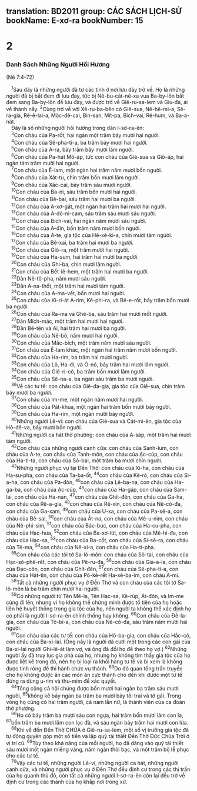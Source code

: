 translation: BD2011
group: CÁC SÁCH LỊCH-SỬ
bookName: E-xơ-ra 
bookNumber: 15
-------

<div class="title"><h1>2</h1><h3>Danh Sách Những Người Hồi Hương</h3><p>(Nê 7:4-72)</p></div>
<span class="verse exo_2_1"> <sup>1</sup>Sau đây là những người đã từ các tỉnh ở nơi lưu đày trở về. Họ là những người đã bị bắt đem đi lưu đày, tức bị Nê-bu-cát-nê-xa vua Ba-by-lôn bắt đem sang Ba-by-lôn để lưu đày, và được trở về Giê-ru-sa-lem và Giu-đa, ai về thành nấy. </span>
<span class="verse exo_2_2"><sup>2</sup>Cùng trở về với Xê-ru-ba-bên có Giê-sua, Nê-hê-mi-a, Sê-ra-gia, Rê-ê-lai-a, Mộc-đê-cai, Bin-san, Mít-pa, Bích-vai, Rê-hum, và Ba-a-nát.<br/> Ðây là số những người hồi hương trong dân I-sơ-ra-ên:<br/></span>
<span class="verse exo_2_3"> <sup>3</sup>Con cháu của Pa-rốt, hai ngàn một trăm bảy mươi hai người.<br/></span>
<span class="verse exo_2_4"> <sup>4</sup>Con cháu của Sê-pha-ti-a, ba trăm bảy mươi hai người.<br/></span>
<span class="verse exo_2_5"> <sup>5</sup>Con cháu của A-ra, bảy trăm bảy mươi lăm người. <br/></span>
<span class="verse exo_2_6"> <sup>6</sup>Con cháu của Pa-hát Mô-áp, tức con cháu của Giê-sua và Giô-áp, hai ngàn tám trăm mười hai người. <br/></span>
<span class="verse exo_2_7"> <sup>7</sup>Con cháu của Ê-lam, một ngàn hai trăm năm mươi bốn người.<br/></span>
<span class="verse exo_2_8"> <sup>8</sup>Con cháu của Xát-tu, chín trăm bốn mươi lăm người. <br/></span>
<span class="verse exo_2_9"> <sup>9</sup>Con cháu của Xác-cai, bảy trăm sáu mươi người.<br/></span>
<span class="verse exo_2_10"> <sup>10</sup>Con cháu của Ba-ni, sáu trăm bốn mươi hai người.<br/></span>
<span class="verse exo_2_11"> <sup>11</sup>Con cháu của Bê-bai, sáu trăm hai mươi ba người. <br/></span>
<span class="verse exo_2_12"> <sup>12</sup>Con cháu của A-xơ-gát, một ngàn hai trăm hai mươi hai người. <br/></span>
<span class="verse exo_2_13"> <sup>13</sup>Con cháu của A-đô-ni-cam, sáu trăm sáu mươi sáu người. <br/></span>
<span class="verse exo_2_14"> <sup>14</sup>Con cháu của Bích-vai, hai ngàn năm mươi sáu người. <br/></span>
<span class="verse exo_2_15"> <sup>15</sup>Con cháu của A-đin, bốn trăm năm mươi bốn người. <br/></span>
<span class="verse exo_2_16"> <sup>16</sup>Con cháu của A-te, gia tộc của Hê-xê-ki-a, chín mươi tám người.<br/></span>
<span class="verse exo_2_17"> <sup>17</sup>Con cháu của Bê-xai, ba trăm hai mươi ba người. <br/></span>
<span class="verse exo_2_18"> <sup>18</sup>Con cháu của Giô-ra, một trăm mười hai người.<br/></span>
<span class="verse exo_2_19"> <sup>19</sup>Con cháu của Ha-sum, hai trăm hai mươi ba người.<br/></span>
<span class="verse exo_2_20"> <sup>20</sup>Con cháu của Ghi-ba, chín mươi lăm người.<br/></span>
<span class="verse exo_2_21"> <sup>21</sup>Con cháu của Bết-lê-hem, một trăm hai mươi ba người.<br/></span>
<span class="verse exo_2_22"> <sup>22</sup>Dân Nê-tô-pha, năm mươi sáu người.<br/></span>
<span class="verse exo_2_23"> <sup>23</sup>Dân A-na-thốt, một trăm hai mươi tám người.<br/></span>
<span class="verse exo_2_24"> <sup>24</sup>Con cháu của A-ma-vết, bốn mươi hai người.<br/></span>
<span class="verse exo_2_25"> <sup>25</sup>Con cháu của Ki-ri-át A-rim, Kê-phi-ra, và Bê-e-rốt, bảy trăm bốn mươi ba người.<br/></span>
<span class="verse exo_2_26"> <sup>26</sup>Con cháu của Ra-ma và Ghê-ba, sáu trăm hai mươi mốt người.<br/></span>
<span class="verse exo_2_27"> <sup>27</sup>Dân Mích-mác, một trăm hai mươi hai người.<br/></span>
<span class="verse exo_2_28"> <sup>28</sup>Dân Bê-tên và Ai, hai trăm hai mươi ba người. <br/></span>
<span class="verse exo_2_29"> <sup>29</sup>Con cháu của Nê-bô, năm mươi hai người.<br/></span>
<span class="verse exo_2_30"> <sup>30</sup>Con cháu của Mắc-bích, một trăm năm mươi sáu người.<br/></span>
<span class="verse exo_2_31"> <sup>31</sup>Con cháu của Ê-lam khác, một ngàn hai trăm năm mươi bốn người.<br/></span>
<span class="verse exo_2_32"> <sup>32</sup>Con cháu của Ha-rim, ba trăm hai mươi người.<br/></span>
<span class="verse exo_2_33"> <sup>33</sup>Con cháu của Lô, Ha-đi, và Ô-nô, bảy trăm hai mươi lăm người. <br/></span>
<span class="verse exo_2_34"> <sup>34</sup>Con cháu của Giê-ri-cô, ba trăm bốn mươi lăm người.<br/></span>
<span class="verse exo_2_35"> <sup>35</sup>Con cháu của Sê-na-a, ba ngàn sáu trăm ba mươi người. <br/></span>
<span class="verse exo_2_36"> <sup>36</sup>Về các tư tế: con cháu của Giê-đa-gia, gia tộc của Giê-sua, chín trăm bảy mươi ba người.<br/></span>
<span class="verse exo_2_37"> <sup>37</sup>Con cháu của Im-me, một ngàn năm mươi hai người.<br/></span>
<span class="verse exo_2_38"> <sup>38</sup>Con cháu của Pát-khua, một ngàn hai trăm bốn mươi bảy người.<br/></span>
<span class="verse exo_2_39"> <sup>39</sup>Con cháu của Ha-rim, một ngàn mười bảy người.<br/></span>
<span class="verse exo_2_40"> <sup>40</sup>Những người Lê-vi: con cháu của Giê-sua và Cát-mi-ên, gia tộc của Hô-đê-va, bảy mươi bốn người.<br/></span>
<span class="verse exo_2_41"> <sup>41</sup>Những người ca hát thờ phượng: con cháu của A-sáp, một trăm hai mươi tám người. <br/></span>
<span class="verse exo_2_42"> <sup>42</sup>Con cháu của những người canh cửa: con cháu của Sanh-lum, con cháu của A-te, con cháu của Tanh-môn, con cháu của Ạc-cúp, con cháu của Ha-ti-ta, con cháu của Sô-bai, một trăm ba mươi chín người. <br/></span>
<span class="verse exo_2_43"> <sup>43</sup>Những người phục vụ tại Ðền Thờ: con cháu của Xi-ha, con cháu của Ha-su-pha, con cháu của Ta-ba-ốt, </span>
<span class="verse exo_2_44"><sup>44</sup>con cháu của Kê-rô, con cháu của Si-a-ha, con cháu của Pa-đôn, </span>
<span class="verse exo_2_45"><sup>45</sup>con cháu của Lê-ba-na, con cháu của Ha-ga-ba, con cháu của Ạc-cúp, </span>
<span class="verse exo_2_46"><sup>46</sup>con cháu của Ha-gáp, con cháu của Sam-lai, con cháu của Ha-nan, </span>
<span class="verse exo_2_47"><sup>47</sup>con cháu của Ghít-đên, con cháu của Ga-ha, con cháu của Rê-a-gia, </span>
<span class="verse exo_2_48"><sup>48</sup>con cháu của Rê-xin, con cháu của Nê-cô-đa, con cháu của Ga-xam, </span>
<span class="verse exo_2_49"><sup>49</sup>con cháu của U-xa, con cháu của Pa-sê-a, con cháu của Bê-sai, </span>
<span class="verse exo_2_50"><sup>50</sup>con cháu của Át-na, con cháu của Mê-u-nim, con cháu của Nê-phi-sim, </span>
<span class="verse exo_2_51"><sup>51</sup>con cháu của Bác-búc, con cháu của Ha-cu-pha, con cháu của Hạc-hưa, </span>
<span class="verse exo_2_52"><sup>52</sup>con cháu của Ba-xơ-lút, con cháu của Mê-hi-đa, con cháu của Hạc-sa, </span>
<span class="verse exo_2_53"><sup>53</sup>con cháu của Ba-cốt, con cháu của Si-sê-ra, con cháu của Tê-ma, </span>
<span class="verse exo_2_54"><sup>54</sup>con cháu của Nê-xi-a, con cháu của Ha-ti-pha.<br/></span>
<span class="verse exo_2_55"> <sup>55</sup>Con cháu của các tôi tớ Sa-lô-môn: con cháu của Sô-tai, con cháu của Hạc-sô-phê-rết, con cháu của Pê-ru-đa, </span>
<span class="verse exo_2_56"><sup>56</sup>con cháu của Gia-a-la, con cháu của Ðạc-côn, con cháu của Ghít-đên, </span>
<span class="verse exo_2_57"><sup>57</sup>con cháu của Sê-pha-ti-a, con cháu của Hát-tin, con cháu của Pô-kê-rết Ha-xê-ba-im, con cháu A-mi. <br/></span>
<span class="verse exo_2_58"> <sup>58</sup>Tất cả những người phục vụ ở Ðền Thờ và con cháu của các tôi tớ Sa-lô-môn là ba trăm chín mươi hai người.<br/></span>
<span class="verse exo_2_59"> <sup>59</sup>Có những người từ Tên Mê-la, Tên Hạc-sa, Kê-rúp, Át-đôn, và Im-me cùng đi lên, nhưng vì họ không thể chứng minh được tổ tiên của họ hoặc liên hệ huyết thống trong gia tộc của họ, nên người ta không thể xác định họ có phải là người I-sơ-ra-ên chính thống hay không. </span>
<span class="verse exo_2_60"><sup>60</sup>Con cháu của Ðê-la-gia, con cháu của Tô-bi-a, con cháu của Nê-cô-đa, sáu trăm năm mươi hai người. <br/></span>
<span class="verse exo_2_61"> <sup>61</sup>Con cháu của các tư tế: con cháu của Hô-ba-gia, con cháu của Hắc-cô, con cháu của Ba-xi-lai. (Ông nầy là người đã cưới một trong các con gái của Ba-xi-lai người Ghi-lê-át làm vợ, và ông đã đổi họ để theo họ vợ.) </span>
<span class="verse exo_2_62"><sup>62</sup>Những người ấy đã truy lục gia phả của họ, nhưng họ không tìm thấy gia tộc của họ được liệt kê trong đó, nên họ bị loại ra khỏi hàng tư tế và bị xem là không được tinh ròng để thi hành chức vụ thánh. </span>
<span class="verse exo_2_63"><sup>63</sup>Do đó quan tổng trấn truyền cho họ không được ăn các món ăn cực thánh cho đến khi được một tư tế đứng ra dùng u-rim và thu-mim để xác quyết.<br/></span>
<span class="verse exo_2_64"> <sup>64</sup>Tổng cộng cả hội chúng được bốn mươi hai ngàn ba trăm sáu mươi người, </span>
<span class="verse exo_2_65"><sup>65</sup>không kể bảy ngàn ba trăm ba mươi bảy tôi trai và tớ gái. Trong vòng họ cũng có hai trăm người, cả nam lẫn nữ, là thành viên của ca đoàn thờ phượng.<br/></span>
<span class="verse exo_2_66"> <sup>66</sup>Họ có bảy trăm ba mươi sáu con ngựa, hai trăm bốn mươi lăm con la, </span>
<span class="verse exo_2_67"><sup>67</sup>bốn trăm ba mươi lăm con lạc đà, và sáu ngàn bảy trăm hai mươi con lừa.<br/></span>
<span class="verse exo_2_68"> <sup>68</sup>Khi về đến Ðền Thờ CHÚA ở Giê-ru-sa-lem, một số vị trưởng gia tộc đã tự động quyên góp một số tiền và lập quỹ tái thiết Ðền Thờ Ðức Chúa Trời ở vị trí cũ. </span>
<span class="verse exo_2_69"><sup>69</sup>Tùy theo khả năng của mỗi người, họ đã dâng vào quỹ tái thiết sáu mươi mốt ngàn miếng vàng, năm ngàn thỏi bạc, và một trăm bộ lễ phục cho các tư tế.<br/></span>
<span class="verse exo_2_70"> <sup>70</sup>Vậy các tư tế, những người Lê-vi, những người ca hát, những người canh cửa, và những người phục vụ ở Ðền Thờ đều định cư trong các thị trấn của họ quanh thủ đô, còn tất cả những người I-sơ-ra-ên còn lại đều trở về định cư trong các thành của họ khắp nơi trong xứ.<br/></span>
